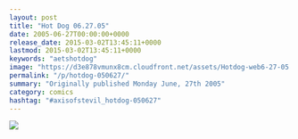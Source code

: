 ```yaml
---
layout: post
title: "Hot Dog 06.27.05"
date: 2005-06-27T00:00:00+0000
release_date: 2015-03-02T13:45:11+0000
lastmod: 2015-03-02T13:45:11+0000
keywords: "aetshotdog"
image: "https://d3e878vmunx8cm.cloudfront.net/assets/Hotdog-web6-27-05.jpg"
permalink: "/p/hotdog-050627/"
summary: "Originally published Monday June, 27th 2005"
category: comics
hashtag: "#axisofstevil_hotdog-050627"
---
```


![](https://d3e878vmunx8cm.cloudfront.net/assets/Hotdog-web6-27-05.jpg)
